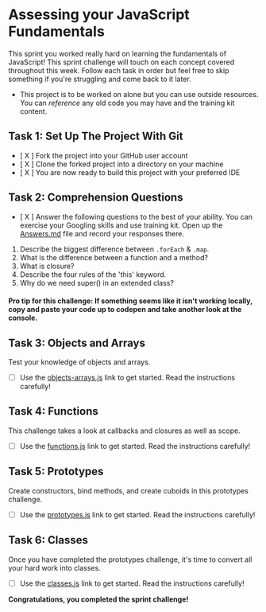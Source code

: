 # Assessing your JavaScript Fundamentals
This sprint you worked really hard on learning the fundamentals of JavaScript! This sprint challenge will touch on each concept covered throughout this week.  Follow each task in order but feel free to skip something if you're struggling and come back to it later.

* This project is to be worked on alone but you can use outside resources. You can _reference_ any old code you may have and the training kit content.

## Task 1: Set Up The Project With Git

* [ X ] Fork the project into your GitHub user account
* [ X ] Clone the forked project into a directory on your machine
* [ X ] You are now ready to build this project with your preferred IDE

## Task 2: Comprehension Questions
* [ X ] Answer the following questions to the best of your ability. You can exercise your Googling skills and use training kit.  Open up the [Answers.md](Answers.md) file and record your responses there.

1. Describe the biggest difference between `.forEach` & `.map`.
2. What is the difference between a function and a method?
3. What is closure?
4. Describe the four rules of the 'this' keyword.
5. Why do we need super() in an extended class?

#### Pro tip for this challenge: If something seems like it isn't working locally, copy and paste your code up to codepen and take another look at the console.

## Task 3: Objects and Arrays
Test your knowledge of objects and arrays. 
* [ ] Use the [objects-arrays.js](challenges/objects-arrays.js) link to get started.  Read the instructions carefully!

## Task 4: Functions
This challenge takes a look at callbacks and closures as well as scope. 
* [ ] Use the [functions.js](challenges/functions.js) link to get started. Read the instructions carefully!

## Task 5: Prototypes
Create constructors, bind methods, and create cuboids in this prototypes challenge.
* [ ] Use the [prototypes.js](challenges/prototypes.js) link to get started. Read the instructions carefully!

## Task 6: Classes
Once you have completed the prototypes challenge, it's time to convert all your hard work into classes.
* [ ] Use the [classes.js](challenges/classes.js) link to get started. Read the instructions carefully!

**Congratulations, you completed the sprint challenge!**
